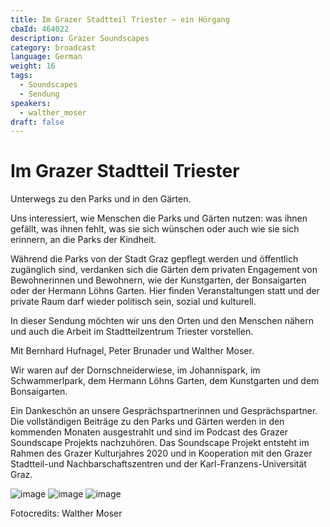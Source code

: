 ```yaml
---
title: Im Grazer Stadtteil Triester – ein Hörgang
cbaId: 464022
description: Grazer Soundscapes
category: broadcast
language: German
weight: 16
tags:
  - Soundscapes
  - Sendung
speakers:
  - walther_moser
draft: false
---
```

# Im Grazer Stadtteil Triester
Unterwegs zu den Parks und in den Gärten.

Uns interessiert, wie Menschen die Parks und Gärten nutzen: was ihnen gefällt, was ihnen fehlt, was sie sich wünschen oder auch wie sie sich erinnern, an die Parks der Kindheit.

Während die Parks von der Stadt Graz gepflegt werden und öffentlich zugänglich sind, verdanken sich die Gärten dem privaten Engagement von Bewohnerinnen und Bewohnern, wie der Kunstgarten, der Bonsaigarten oder der Hermann Löhns Garten. Hier finden Veranstaltungen statt und der private Raum darf wieder politisch sein, sozial und kulturell.

In dieser Sendung möchten wir uns den Orten und den Menschen nähern und auch die Arbeit im Stadtteilzentrum Triester vorstellen.

Mit Bernhard Hufnagel, Peter Brunader und Walther Moser.

Wir waren auf der Dornschneiderwiese, im Johannispark, im Schwammerlpark, dem Hermann Löhns Garten, dem Kunstgarten und dem Bonsaigarten.

Ein Dankeschön an unsere Gesprächspartnerinnen und Gesprächspartner. Die vollständigen Beiträge zu den Parks und Gärten werden in den kommenden Monaten ausgestrahlt und sind im Podcast des Grazer Soundscape Projekts nachzuhören. Das Soundscape Projekt entsteht im Rahmen des Grazer Kulturjahres 2020 und in Kooperation mit den Grazer Stadtteil-und Nachbarschaftszentren und der Karl-Franzens-Universität Graz.

![image](/images/broadcasts/ss16/01.jpg)
![image](/images/broadcasts/ss16/02.jpg)
![image](/images/broadcasts/ss16/03.jpg)

Fotocredits: Walther Moser

